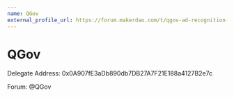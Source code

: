 ```yaml
---
name: QGov
external_profile_url: https://forum.makerdao.com/t/qgov-ad-recognition-submission/20494
---
```


# QGov
Delegate Address: 0x0A907fE3aDb890db7DB27A7F21E188a4127B2e7c

Forum: @QGov  
